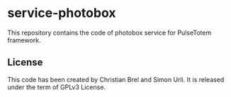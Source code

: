 # service-photobox

This repository contains the code of photobox service for PulseTotem framework.

## License

This code has been created by Christian Brel and Simon Urli. It is released under the term of GPLv3 License.
